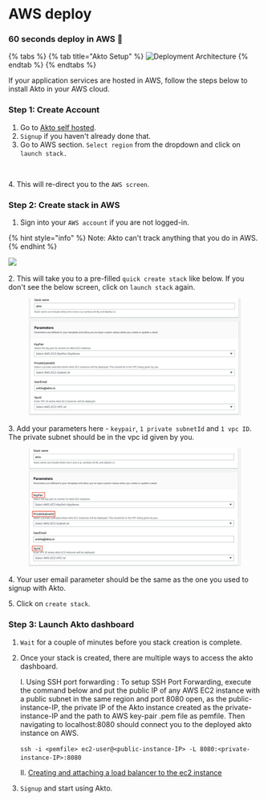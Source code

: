 # AWS deploy

### 60 seconds deploy in AWS 🚀

{% tabs %}
{% tab title="Akto Setup" %}
![Deployment Architecture](<../../.gitbook/assets/scale (1)-Page-4.drawio (2).png>)
{% endtab %}
{% endtabs %}

If your application services are hosted in AWS, follow the steps below to install Akto in your AWS cloud.

### Step 1: Create Account

1. Go to [Akto self hosted](https://stairway.akto.io/).
2. `Signup` if you haven't already done that.
3. Go to AWS section. `Select region` from the dropdown and click on `launch stack.`&#x20;

<figure><img src="../../.gitbook/assets/Frame 1 (8) (1) (3).png" alt=""><figcaption></figcaption></figure>

4\. This will re-direct you to the `AWS screen`.&#x20;

### Step 2: Create stack in AWS

1. Sign into your `AWS account` if you are not logged-in.&#x20;

{% hint style="info" %}
Note: Akto can't track anything that you do in AWS.
{% endhint %}

![](<../../.gitbook/assets/Screen Shot 2023-01-03 at 3.38 2.png>)

2\. This will take you to a pre-filled `quick create stack` like below. If you don't see the below screen, click on `launch stack` again.

<figure><img src="../../.gitbook/assets/akto-aws-input-unmarked.png" alt=""><figcaption></figcaption></figure>

3\.  Add your parameters here - `keypair`, `1 private subnetId` and `1 vpc ID`. The private subnet should be in the vpc id given by you.

<figure><img src="../../.gitbook/assets/akto-aws-input.png" alt=""><figcaption></figcaption></figure>

4\. Your user email parameter should be the same as the one you used to signup with Akto.

5\. Click on `create stack`.

### Step 3: Launch Akto dashboard

1. `Wait` for a couple of minutes before you stack creation is complete.
2. Once your stack is created, there are multiple ways to access the akto dashboard.

    I. Using SSH port forwarding : To setup SSH Port Forwarding, execute the command below and put the public IP of any AWS EC2 instance with a public subnet in the same region and port 8080 open, as the public-instance-IP, the private IP of the Akto instance created as the private-instance-IP and the path to AWS key-pair .pem file as pemfile. Then navigating to localhost:8080 should connect you to the deployed akto instance on AWS.

    ```ssh -i <pemfile> ec2-user@<public-instance-IP> -L 8080:<private-instance-IP>:8080```

    II. [Creating and attaching a load balancer to the ec2 instance](attaching-an-lb-to-EC2-instance.md)

3. `Signup` and start using Akto.
